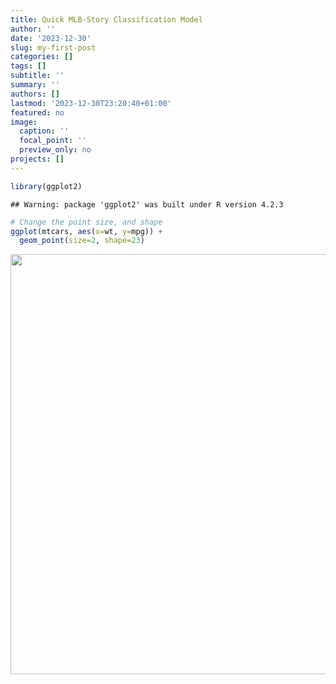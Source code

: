 ```yaml
---
title: Quick MLB-Story Classification Model
author: ''
date: '2023-12-30'
slug: my-first-post
categories: []
tags: []
subtitle: ''
summary: ''
authors: []
lastmod: '2023-12-30T23:20:40+01:00'
featured: no
image:
  caption: ''
  focal_point: ''
  preview_only: no
projects: []
---
```



```r
library(ggplot2)
```

```
## Warning: package 'ggplot2' was built under R version 4.2.3
```

```r
# Change the point size, and shape
ggplot(mtcars, aes(x=wt, y=mpg)) +
  geom_point(size=2, shape=23)
```

<img src="{{< blogdown/postref >}}index_files/figure-html/unnamed-chunk-1-1.png" width="672" />
